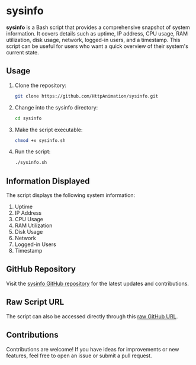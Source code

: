 # sysinfo

**sysinfo** is a Bash script that provides a comprehensive snapshot of system information. It covers details such as uptime, IP address, CPU usage, RAM utilization, disk usage, network, logged-in users, and a timestamp. This script can be useful for users who want a quick overview of their system's current state.

## Usage

1. Clone the repository:

    ```bash
    git clone https://github.com/HttpAnimation/sysinfo.git
    ```

2. Change into the sysinfo directory:

    ```bash
    cd sysinfo
    ```

3. Make the script executable:

    ```bash
    chmod +x sysinfo.sh
    ```

4. Run the script:

    ```bash
    ./sysinfo.sh
    ```

## Information Displayed

The script displays the following system information:

1. Uptime
2. IP Address
3. CPU Usage
4. RAM Utilization
5. Disk Usage
6. Network
7. Logged-in Users
8. Timestamp

## GitHub Repository

Visit the [sysinfo GitHub repository](https://github.com/HttpAnimation/sysinfo) for the latest updates and contributions.

## Raw Script URL

The script can also be accessed directly through this [raw GitHub URL](https://raw.githubusercontent.com/HttpAnimation/sysinfo/main/sysinfo.sh).

## Contributions

Contributions are welcome! If you have ideas for improvements or new features, feel free to open an issue or submit a pull request.
